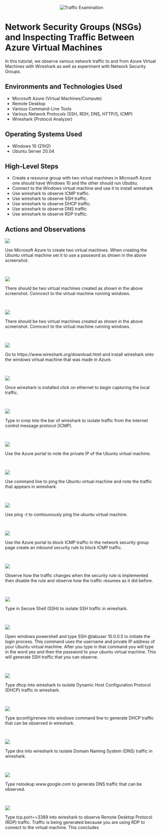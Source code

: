 <p align="center">
<img src="https://i.imgur.com/Ua7udoS.png" alt="Traffic Examination"/>
</p>

<h1>Network Security Groups (NSGs) and Inspecting Traffic Between Azure Virtual Machines</h1>
In this tutorial, we observe various network traffic to and from Azure Virtual Machines with Wireshark as well as experiment with Network Security Groups. <br />


<h2>Environments and Technologies Used</h2>

- Microsoft Azure (Virtual Machines/Compute)
- Remote Desktop
- Various Command-Line Tools
- Various Network Protocols (SSH, RDH, DNS, HTTP/S, ICMP)
- Wireshark (Protocol Analyzer)

<h2>Operating Systems Used </h2>

- Windows 10 (21H2)
- Ubuntu Server 20.04

<h2>High-Level Steps</h2>

- Create a resource group with two virtual machines in Microsoft Azure one should have Windows 10 and the other should run Ububtu.
- Connect to the Windows virtual machine and use it to install wireshark
- Use wireshark to observe ICMP traffic.
- Use wireshark to observe SSH traffic.
- Use wireshark to observe DHCP traffic.
- Use wireshark to observe DNS traffic
- Use wireshark to observe RDP traffic.

<h2>Actions and Observations</h2>

<p>
<img src="https://i.imgur.com/ck0r2pL.png"/>
</p>
<p>
Use Microsoft Azure to create two virtual machines. When creating the Ubuntu virtual machine set it to use a password as shown in the above screenshot.
</p>
<br />

<p>
<img src="https://i.imgur.com/VePiSNS.png"/>
</p>
There should be two virtual machines created as shown in the above screenshot. Conncect to the virtual machine running windows.
<p>
<br />
  
<p>
<img src="https://i.imgur.com/VePiSNS.png"/>
</p>
There should be two virtual machines created as shown in the above screenshot. Conncect to the virtual machine running windows.
<p>
<br />

<p>
<img src="https://i.imgur.com/poZlZkX.png"/>
</p>
<p>
Go to https://www.wireshark.org/download.html and install wireshark onto the windows virtual machine that was made in Azure.
</p>
<br />

<p>
<img src="https://i.imgur.com/AwMDD9g.png"/>
</p>
<p>
Once wireshark is installed click on ethernet to begin capturing the local traffic.
</p>
<br />

<p>
<img src="https://i.imgur.com/HwvIED8.png"/>
</p>
<p>
Type in icmp into the bar of wireshark to isolate traffic from the internet control message protocol (ICMP).
</p>
<br />

<p>
<img src="https://i.imgur.com/CMYlcUO.png"/>
</p>
<p>
Use the Azure portal to note the private IP of the Ubuntu virtual machine.
</p>
<br />

<p>
<img src="https://i.imgur.com/WVf7cK2.png"/>
</p>
<p>
Use command line to ping the Ubuntu virtual machine and note the traffic that appears in wireshark.
</p>
<br />

<p>
<img src="https://i.imgur.com/JlUh17s.png"/>
</p>
<p>
Use ping -t to contiounously ping the ubuntu virtual machine.
</p>
<br />

<p>
<img src="https://i.imgur.com/2j1NCUz.png"/>
</p>
<p>
Use the Azure portal to block ICMP traffic in the network security group page create an inbound security rule to block ICMP traffic.
</p>
<br />

<p>
<img src="https://i.imgur.com/VwDMDc5.png"/>
</p>
<p>
Observe how the traffic changes when the security rule is implemented then disable the rule and observe how the traffic resumes as it did before.
</p>
<br />

<p>
<img src="https://i.imgur.com/aMwAFKd.png"/>
</p>
<p>
Type in Secure Shell (SSH) to isolate SSH traffic in wireshark.
</p>
<br />

<p>
<img src="https://i.imgur.com/tPnpltK.png"/>
</p>
<p>
Open windows powershell and type SSH @labuser 10.0.0.5 to initiate the login process. This command uses the username and private IP address of your Ubuntu virtual machine. After you type in that command you will type in the word yes and then the password to your ubuntu virtual machine. This will generate SSH traffic that you can observe.
</p>
<br />

<p>
<img src="https://i.imgur.com/rPh7KM2.png"/>
</p>
<p>
Type dhcp into wireshark to isolate Dynamic Host Configuration Protocol (DHCP) traffic in wireshark.
</p>
<br />

<p>
<img src="https://i.imgur.com/qGWavny.png"/>
</p>
<p>
Type ipconfig/renew into windows command line to generate DHCP traffic that can be observed in wireshark.
</p>
<br />

<p>
<img src="https://i.imgur.com/mkuVSpw.png"/>
</p>
<p>
Type dns into wireshark to isolate Domain Naming System (DNS) traffic in wireshark.
</p>
<br />

<p>
<img src="https://i.imgur.com/HSdcnNZ.png"/>
</p>
<p>
Type nslookup www.google.com to generate DNS traffic that can be observed.
</p>
<br />

<p>
<img src="https://i.imgur.com/3ZBxQ7H.png"/>
</p>
<p>
Type tcp.port==3389 into wireshark to observe Remote Desktop Protocol (RDP) traffic. Traffic is being generated because you are using RDP to connect to the virtual machine. This concludes 
</p>
<br />
